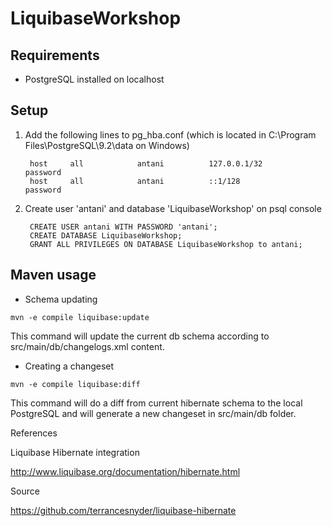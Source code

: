 LiquibaseWorkshop
=================

Requirements
------------
* PostgreSQL installed on localhost

Setup
-----
1. Add the following lines to pg_hba.conf (which is located in C:\Program Files\PostgreSQL\9.2\data on Windows)

        host	 all	 		antani	 		127.0.0.1/32	 		password
        host	 all	 		antani	 		::1/128			 		password
2. Create user 'antani' and database 'LiquibaseWorkshop' on psql console

        CREATE USER antani WITH PASSWORD 'antani';
        CREATE DATABASE LiquibaseWorkshop;
        GRANT ALL PRIVILEGES ON DATABASE LiquibaseWorkshop to antani;

Maven usage
-----------

* Schema updating

```
mvn -e compile liquibase:update
```

This command will update the current db schema according to src/main/db/changelogs.xml content.

* Creating a changeset

```
mvn -e compile liquibase:diff
```

This command will do a diff from current hibernate schema to the local PostgreSQL and will generate a new changeset in src/main/db folder.


References

Liquibase Hibernate integration

http://www.liquibase.org/documentation/hibernate.html

Source

https://github.com/terrancesnyder/liquibase-hibernate

